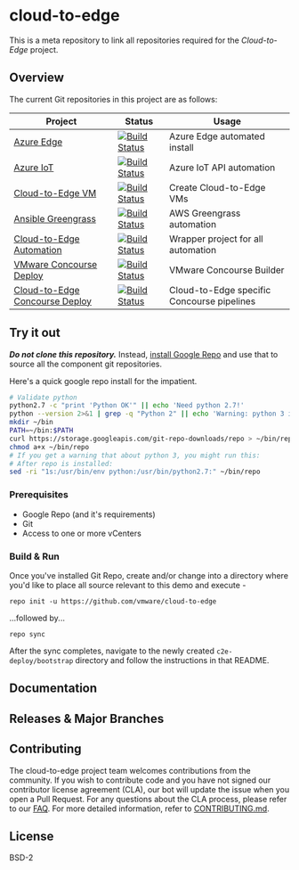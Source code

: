 
# cloud-to-edge

This is a meta repository to link all repositories required for the
_Cloud-to-Edge_ project.

## Overview

The current Git repositories in this project are as follows:

| Project       | Status        | Usage            |
| ------------- | ------------- | ---------------- |
| [Azure Edge](https://gitlab.com/vmworld2018/ansible-role-azure-edge) | [![Build Status](https://gitlab.com/vmworld2018/ansible-role-azure-edge/badges/master/pipeline.svg)](https://gitlab.com/vmworld2018/ansible-role-azure-edge/commits/master) | Azure Edge automated install |
| [Azure IoT](https://gitlab.com/vmworld2018/ansible-role-azure-iot) | [![Build Status](https://gitlab.com/vmworld2018/ansible-role-azure-iot/badges/master/pipeline.svg)](https://gitlab.com/vmworld2018/ansible-role-azure-iot/commits/master) | Azure IoT API automation |
| [Cloud-to-Edge VM](https://gitlab.com/vmworld2018/ansible-role-cloud-to-edge-vm) | [![Build Status](https://gitlab.com/vmworld2018/ansible-role-cloud-to-edge-vm/badges/master/pipeline.svg)](https://gitlab.com/vmworld2018/ansible-role-cloud-to-edge-vm/commits/master) | Create Cloud-to-Edge VMs |
| [Ansible Greengrass](https://github.com/vmware/ansible-aws-greengrass) | [![Build Status](https://travis-ci.org/vmware/ansible-aws-greengrass.svg?branch=master)](https://travis-ci.org/vmware/ansible-aws-greengrass) | AWS Greengrass automation |
| [Cloud-to-Edge Automation](https://gitlab.com/vmworld2018/cloud-to-edge-automation) | [![Build Status](https://gitlab.com/vmworld2018/cloud-to-edge-automation/badges/master/pipeline.svg)](https://gitlab.com/vmworld2018/cloud-to-edge-automation/commits/master) | Wrapper project for all automation |
| [VMware Concourse Deploy](https://gitlab.com/vmworld2018/vmware-concourse-deploy) | [![Build Status](https://gitlab.com/vmworld2018/vmware-concourse-deploy/badges/master/pipeline.svg)](https://gitlab.com/vmworld2018/vmware-concourse-deploy/commits/master) | VMware Concourse Builder |
| [Cloud-to-Edge Concourse Deploy](https://gitlab.com/vmworld2018/cloud-to-edge-concourse-deploy) | [![Build Status](https://gitlab.com/vmworld2018/cloud-to-edge-concourse-deploy/badges/master/pipeline.svg)](https://gitlab.com/vmworld2018/cloud-to-edge-concourse-deploy/commits/master) | Cloud-to-Edge specific Concourse pipelines |

## Try it out

***Do not clone this repository.***
Instead, [install Google Repo](https://source.android.com/source/downloading#installing-repo) and use that to source all the component git repositories.

Here's a quick google repo install for the impatient.

```bash
# Validate python
python2.7 -c "print 'Python OK'" || echo 'Need python 2.7!'
python --version 2>&1 | grep -q "Python 2" || echo 'Warning: python 3 is default!'
mkdir ~/bin
PATH=~/bin:$PATH
curl https://storage.googleapis.com/git-repo-downloads/repo > ~/bin/repo
chmod a+x ~/bin/repo
# If you get a warning that about python 3, you might run this:
# After repo is installed:
sed -ri "1s:/usr/bin/env python:/usr/bin/python2.7:" ~/bin/repo
```

### Prerequisites

* Google Repo (and it's requirements)
* Git
* Access to one or more vCenters

### Build & Run

Once you've installed Git Repo, create and/or change into a directory where
you'd like to place all source relevant to this demo and execute -

`repo init -u https://github.com/vmware/cloud-to-edge`

...followed by...

`repo sync`

After the sync completes, navigate to the newly created
`c2e-deploy/bootstrap` directory and follow the instructions in that README.

## Documentation

## Releases & Major Branches

## Contributing

The cloud-to-edge project team welcomes contributions from the community. If you wish to contribute code and you have not
signed our contributor license agreement (CLA), our bot will update the issue when you open a Pull Request. For any
questions about the CLA process, please refer to our [FAQ](https://cla.vmware.com/faq). For more detailed information,
refer to [CONTRIBUTING.md](CONTRIBUTING.md).

## License

BSD-2
